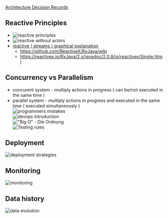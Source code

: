 [Architecture Decision Records](https://github.com/joelparkerhenderson/architecture_decision_record)  
## Reactive Principles
* ![reactive principles](https://i.postimg.cc/GtW80TS9/reactive-principles.png)  
* ![reactive without actors](https://i.postimg.cc/kMztRLX9/reactive-systems-without-actors.png)
* [reactive ( streams ) graphical explanation](https://reactivex.io/tutorials.html)
  * https://github.com/ReactiveX/RxJava/wiki
  * https://reactivex.io/RxJava/2.x/javadoc/2.0.8/io/reactivex/Single.html

## Concurrency vs Parallelism
* concurent system - multiply actions in progress ( can be/not executed in the same time )  
* parallel system  - multiply actions in progress and executed in the same time ( executed simultaneously )  
![programmers mistakes](https://i.postimg.cc/fWPPqJfd/sketch-programmers-mistakes.png)  
![devops introduction](https://i.postimg.cc/htLmgZMv/devops-introduction.png)  
!["Big O" - Die Ordnung](https://i.postimg.cc/85Rbr9Mn/Big-O-notation.png)  
![Testing rules](https://i.postimg.cc/Kc3rwfXk/Testing-rules.png)  

## Deployment 
![deployment strategies](https://i.ibb.co/WWnCmWc/2023-06-07-10-48-1.jpg)  

## Monitoring
![monitoring](https://i.ibb.co/Q9vDHbQ/2023-08-27-monitoring.jpg)  

## Data history
![data evolution](https://i.ibb.co/pdLN4CY/2023-08-27-2git-data-mesh.jpg)

